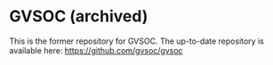 # GVSOC (archived)
This is the former repository for GVSOC. The up-to-date repository is available here:
https://github.com/gvsoc/gvsoc
